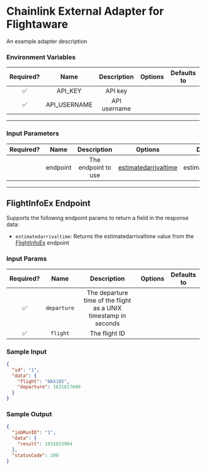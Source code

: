 # Chainlink External Adapter for Flightaware

An example adapter description

### Environment Variables

| Required? |     Name     | Description  | Options | Defaults to |
| :-------: | :----------: | :----------: | :-----: | :---------: |
|    ✅     |   API_KEY    |   API key    |         |             |
|    ✅     | API_USERNAME | API username |         |             |

---

### Input Parameters

| Required? |   Name   |     Description     |                    Options                     |     Defaults to      |
| :-------: | :------: | :-----------------: | :--------------------------------------------: | :------------------: |
|           | endpoint | The endpoint to use | [estimatedarrivaltime](#FlightInfoEx-Endpoint) | estimatedarrivaltime |

---

## FlightInfoEx Endpoint

Supports the following endpoint params to return a field in the response data:

- `estimatedarrivaltime`: Returns the estimatedarrivaltime value from the [FlightInfoEx](https://flightaware.com/commercial/aeroapi/explorer/#op_FlightInfoEx) endpoint

### Input Params

| Required? |    Name     |                           Description                           | Options | Defaults to |
| :-------: | :---------: | :-------------------------------------------------------------: | :-----: | :---------: |
|    ✅     | `departure` | The departure time of the flight as a UNIX timestamp in seconds |         |             |
|    ✅     |  `flight`   |                          The flight ID                          |         |             |

### Sample Input

```json
{
  "id": "1",
  "data": {
    "flight": "NAX105",
    "departure": 1631817600
  }
}
```

### Sample Output

```json
{
  "jobRunID": "1",
  "data": {
    "result": 1631823964
  },
  "statusCode": 200
}
```
